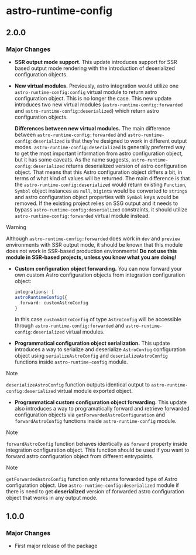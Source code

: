 # astro-runtime-config

## 2.0.0

### Major Changes
- **SSR output mode support**. This update introduces support for SSR based output mode rendering with the introduction of deserialized configuration objects.
- **New virtual modules.** Previously, astro integration would utilize one `astro-runtime-config:config` virtual module to return astro configuration object. This is no longer the case. This new update introduces two new virtual modules (`astro-runtime-config:forwarded` and `astro-runtime-config:deserialized`) which return astro configuration objects.

  **Differences between new virtual modules.** The main difference between `astro-runtime-config:forwarded` and `astro-runtime-config:deserialized` is that they're designed to work in different output modes. `astro-runtime-config:deserialized` is generally preferred way to get the most important information from astro configuration object, but it has some caveats. As the name suggests, `astro-runtime-config:deserialized` returns deserialized version of astro configuration object. That means that this Astro configuration object differs a bit, in terms of what kind of values will be returned. The main difference is that the `astro-runtime-config:deserialized` would return existing `Function`, `Symbol` object instances as `null`, `bigint`s would be converted to `string`s and astro configuration object properties with `Symbol` keys would be removed. If the existing project relies on SSG output and it needs to bypass `astro-runtime-config:deserialized` constraints, it should utilize `astro-runtime-config:forwarded` virtual module instead.
  
> [!WARNING]
> Although `astro-runtime-config:forwarded` does work in `dev` and `preview` environments with SSR output mode, it should be known that this module does not work in SSR-based production environments! **Do not use this module in SSR-based projects, unless you know what you are doing!**
- **Custom configuration object forwarding.** You can now forward your own custom Astro configuration objects from integration configuration object:
  ```ts
  integrations: [
  astroRuntimeConfig({
    forward: customAstroConfig
  }
  ```
  In this case `customAstroConfig` of type `AstroConfig` will be accessible through `astro-runtime-config:forwarded` and `astro-runtime-config:deserialized` virtual modules.
  
- **Programmatical configuration object serialization.** This update introduces a way to serialize and deserialize `AstroConfig` configuration object using `serializeAstroConfig` and `deserializeAstroConfig` functions inside `astro-runtime-config` module.
> [!NOTE]
> `deserializeAstroConfig` function outputs identical output to `astro-runtime-config:deserialized` virtual module exported object.

- **Programmatical custom configuration object forwarding.** This update also introduces a way to programatically forward and retrieve forwarded configuration objects via `getForwardedAstroConfiguration` and `forwardAstroConfig` functions inside `astro-runtime-config` module.
> [!NOTE]
> `forwardAstroConfig` function behaves identically as `forward` property inside integration configuration object. This function should be used if you want to forward astro configuration object from different entrypoints.

> [!NOTE]
> `getForwardedAstroConfig` function only returns forwarded type of Astro configuration object. Use `astro-runtime-config:deserialized` module if there is need to get **deserialized** version of forwarded astro configuration object that works in any output mode.

## 1.0.0

### Major Changes

- First major release of the package
